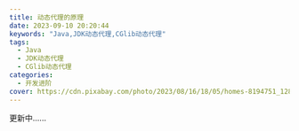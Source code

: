 ```yaml
---
title: 动态代理的原理
date: 2023-09-10 20:20:44
keywords: "Java,JDK动态代理,CGlib动态代理"
tags:
  - Java
  - JDK动态代理
  - CGlib动态代理
categories:
  - 开发进阶
cover: https://cdn.pixabay.com/photo/2023/08/16/18/05/homes-8194751_1280.png
---
```

更新中......
